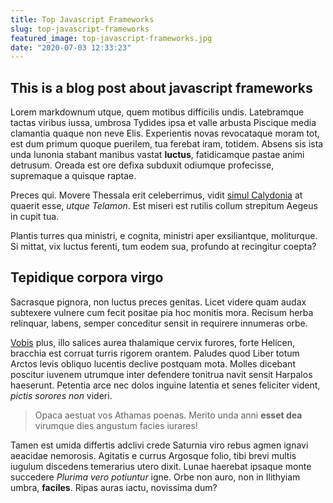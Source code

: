 ```yaml
---
title: Top Javascript Frameworks
slug: top-javascript-frameworks
featured_image: top-javascript-frameworks.jpg
date: "2020-07-03 12:33:23"
---
```


## This is a blog post about javascript frameworks

Lorem markdownum utque, quem motibus difficilis undis. Latebramque tactas
viribus iussa, umbrosa Tydides ipsa et valle arbusta Piscique media clamantia
quaque non neve Elis. Experientis novas revocataque moram tot, est dum primum
quoque puerilem, tua ferebat iram, totidem. Absens sis ista unda Iunonia stabant
manibus vastat **luctus**, fatidicamque pastae animi detrusum. Oreada est ore
defixa subduxit odiumque profecisse, supremaque a quisque raptae.

Preces qui. Movere Thessala erit celeberrimus, vidit [simul
Calydonia](http://fluidos.com/multos) at quaerit esse, *utque Telamon*. Est
miseri est rutilis collum strepitum Aegeus in cupit tua.

Plantis turres qua ministri, e cognita, ministri aper exsiliantque, moliturque.
Si mittat, vix luctus ferenti, tum eodem sua, profundo at recingitur coepta?

## Tepidique corpora virgo

Sacrasque pignora, non luctus preces genitas. Licet videre quam audax subtexere
vulnere cum fecit positae pia hoc monitis mora. Recisum herba relinquar, labens,
semper conceditur sensit in requirere innumeras orbe.

[Vobis](http://visceribus-furta.com/lyciamque.html) plus, illo salices aurea
thalamique cervix furores, forte Helicen, bracchia est corruat turris rigorem
orantem. Paludes quod Liber totum Arctos levis obliquo lucentis declive postquam
mota. Molles dicebant poscitur iuvenem utrumque inter defendere tonitrua navit
sensit Harpalos haeserunt. Petentia arce nec dolos inguine latentia et senes
feliciter vident, *pictis sorores non* videri.

> Opaca aestuat vos Athamas poenas. Merito unda anni **esset dea** virumque dies
> angustum facies iurares!

Tamen est umida differtis adclivi crede Saturnia viro rebus agmen ignavi
aeacidae nemorosis. Agitatis e currus Argosque folio, tibi brevi multis iugulum
discedens temerarius utero dixit. Lunae haerebat ipsaque monte succedere
*Plurima vero potiuntur* igne. Orbe non auro, non in Ilithyiam umbra,
**faciles**. Ripas auras iactu, novissima dum?